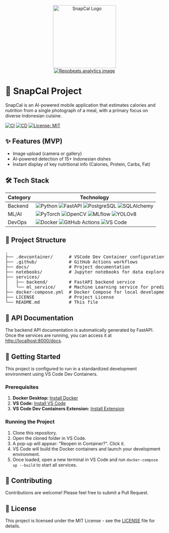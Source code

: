 <div align="center">
  <img src="https://raw.githubusercontent.com/CVarisco/create-beautiful-readme/main/img/snapcal_logo.png" alt="SnapCal Logo" width="200"/>
  <br/>
  <a href="https://repobeats.axiom.co/api/embed/7026e6a84a48a15ebf1986454b6450e36a77e570.svg">
    <img src="https://repobeats.axiom.co/api/embed/7026e6a84a48a15ebf1986454b6450e36a77e570.svg" alt="Repobeats analytics image" />
  </a>
</div>

# 🚀 SnapCal Project

SnapCal is an AI-powered mobile application that estimates calories and nutrition from a single photograph of a meal, with a primary focus on diverse Indonesian cuisine.

[![CI](https://github.com/atrkhomeini/snapcal/actions/workflows/ci.yml/badge.svg)](https://github.com/atrkhomeini/snapcal/actions/workflows/ci.yml)
[![CD](https://github.com/atrkhomeini/snapcal/actions/workflows/cd.yml/badge.svg)](https://github.com/atrkhomeini/snapcal/actions/workflows/cd.yml)
[![License: MIT](https://img.shields.io/badge/License-MIT-yellow.svg)](https://opensource.org/licenses/MIT)

## ✨ Features (MVP)
- Image upload (camera or gallery)
- AI-powered detection of 15+ Indonesian dishes
- Instant display of key nutritional info (Calories, Protein, Carbs, Fat)

## 🛠️ Tech Stack

| Category | Technology |
|----------|------------|
| Backend | ![Python](https://img.shields.io/badge/Python-3776AB?logo=python&logoColor=white) ![FastAPI](https://img.shields.io/badge/FastAPI-009688?logo=fastapi&logoColor=white) ![PostgreSQL](https://img.shields.io/badge/PostgreSQL-316192?logo=postgresql&logoColor=white) ![SQLAlchemy](https://img.shields.io/badge/SQLAlchemy-D71F00?logo=sqlalchemy&logoColor=white) |
| ML/AI | ![PyTorch](https://img.shields.io/badge/PyTorch-EE4C2C?logo=pytorch&logoColor=white) ![OpenCV](https://img.shields.io/badge/OpenCV-5C3EE8?logo=opencv&logoColor=white) ![MLflow](https://img.shields.io/badge/MLflow-0A658E?logo=mlflow&logoColor=white) ![YOLOv8](https://img.shields.io/badge/YOLOv8-00FFFF?logo=yolo&logoColor=white) |
| DevOps | ![Docker](https://img.shields.io/badge/Docker-2496ED?logo=docker&logoColor=white) ![GitHub Actions](https://img.shields.io/badge/GitHub_Actions-2088FF?logo=githubactions&logoColor=white) ![VS Code](https://img.shields.io/badge/VS_Code-007ACC?logo=visualstudiocode&logoColor=white) |

## 📂 Project Structure
<pre>
.
├── .devcontainer/      # VSCode Dev Container configuration
├── .github/            # GitHub Actions workflows
├── docs/               # Project documentation
├── notebooks/          # Jupyter notebooks for data exploration and model training
├── services/
│   ├── backend/        # FastAPI backend service
│   └── ml_service/     # Machine Learning service for predictions
├── docker-compose.yml  # Docker Compose for local development
├── LICENSE             # Project License
└── README.md           # This file
</pre>

## 📄 API Documentation
The backend API documentation is automatically generated by FastAPI. Once the services are running, you can access it at [http://localhost:8000/docs](http://localhost:8000/docs).

## 🚀 Getting Started

This project is configured to run in a standardized development environment using VS Code Dev Containers.

### Prerequisites
1.  **Docker Desktop:** [Install Docker](https://www.docker.com/products/docker-desktop/)
2.  **VS Code:** [Install VS Code](https://code.visualstudio.com/)
3.  **VS Code Dev Containers Extension:** [Install Extension](https://marketplace.visualstudio.com/items?itemName=ms-vscode-remote.remote-containers)

### Running the Project
1.  Clone this repository.
2.  Open the cloned folder in VS Code.
3.  A pop-up will appear: "Reopen in Container?". Click it.
4.  VS Code will build the Docker containers and launch your development environment.
5.  Once loaded, open a new terminal in VS Code and run `docker-compose up --build` to start all services.

## 🤝 Contributing
Contributions are welcome! Please feel free to submit a Pull Request.

## 📝 License
This project is licensed under the MIT License - see the [LICENSE](LICENSE) file for details.
